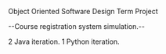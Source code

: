 Object Oriented Software Design Term Project

--Course registration system simulation.--

2 Java iteration.
1 Python iteration.


